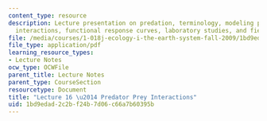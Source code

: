 ```yaml
---
content_type: resource
description: Lecture presentation on predation, terminology, modeling predator-prey
  interactions, functional response curves, laboratory studies, and field studies.
file: /media/courses/1-018j-ecology-i-the-earth-system-fall-2009/1bd9edad2c2bf24b7d06c66a7b60395b_MIT1_018JF09_Lec18.pdf
file_type: application/pdf
learning_resource_types:
- Lecture Notes
ocw_type: OCWFile
parent_title: Lecture Notes
parent_type: CourseSection
resourcetype: Document
title: "Lecture 16 \u2014 Predator Prey Interactions"
uid: 1bd9edad-2c2b-f24b-7d06-c66a7b60395b
---
```

